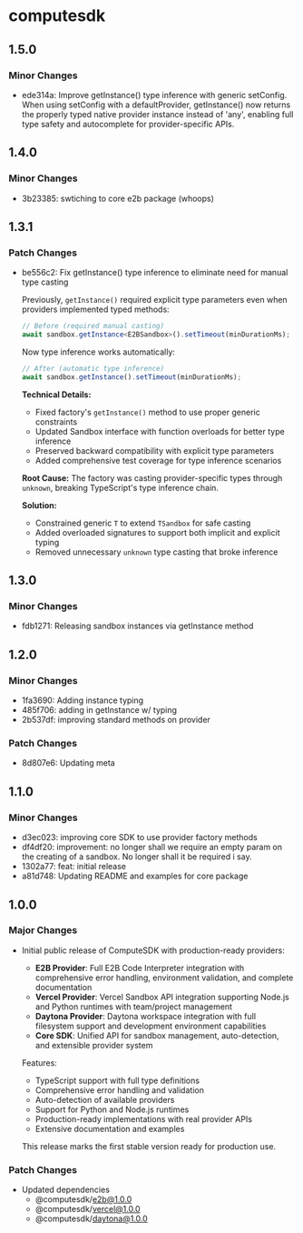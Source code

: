 # computesdk

## 1.5.0

### Minor Changes

- ede314a: Improve getInstance() type inference with generic setConfig. When using setConfig with a defaultProvider, getInstance() now returns the properly typed native provider instance instead of 'any', enabling full type safety and autocomplete for provider-specific APIs.

## 1.4.0

### Minor Changes

- 3b23385: swtiching to core e2b package (whoops)

## 1.3.1

### Patch Changes

- be556c2: Fix getInstance() type inference to eliminate need for manual type casting

  Previously, `getInstance()` required explicit type parameters even when providers implemented typed methods:

  ```typescript
  // Before (required manual casting)
  await sandbox.getInstance<E2BSandbox>().setTimeout(minDurationMs);
  ```

  Now type inference works automatically:

  ```typescript
  // After (automatic type inference)
  await sandbox.getInstance().setTimeout(minDurationMs);
  ```

  **Technical Details:**

  - Fixed factory's `getInstance()` method to use proper generic constraints
  - Updated Sandbox interface with function overloads for better type inference
  - Preserved backward compatibility with explicit type parameters
  - Added comprehensive test coverage for type inference scenarios

  **Root Cause:**
  The factory was casting provider-specific types through `unknown`, breaking TypeScript's type inference chain.

  **Solution:**

  - Constrained generic `T` to extend `TSandbox` for safe casting
  - Added overloaded signatures to support both implicit and explicit typing
  - Removed unnecessary `unknown` type casting that broke inference

## 1.3.0

### Minor Changes

- fdb1271: Releasing sandbox instances via getInstance method

## 1.2.0

### Minor Changes

- 1fa3690: Adding instance typing
- 485f706: adding in getInstance w/ typing
- 2b537df: improving standard methods on provider

### Patch Changes

- 8d807e6: Updating meta

## 1.1.0

### Minor Changes

- d3ec023: improving core SDK to use provider factory methods
- df4df20: improvement: no longer shall we require an empty param on the creating of a sandbox. No longer shall it be required i say.
- 1302a77: feat: initial release
- a81d748: Updating README and examples for core package

## 1.0.0

### Major Changes

- Initial public release of ComputeSDK with production-ready providers:

  - **E2B Provider**: Full E2B Code Interpreter integration with comprehensive error handling, environment validation, and complete documentation
  - **Vercel Provider**: Vercel Sandbox API integration supporting Node.js and Python runtimes with team/project management
  - **Daytona Provider**: Daytona workspace integration with full filesystem support and development environment capabilities
  - **Core SDK**: Unified API for sandbox management, auto-detection, and extensible provider system

  Features:

  - TypeScript support with full type definitions
  - Comprehensive error handling and validation
  - Auto-detection of available providers
  - Support for Python and Node.js runtimes
  - Production-ready implementations with real provider APIs
  - Extensive documentation and examples

  This release marks the first stable version ready for production use.

### Patch Changes

- Updated dependencies
  - @computesdk/e2b@1.0.0
  - @computesdk/vercel@1.0.0
  - @computesdk/daytona@1.0.0
